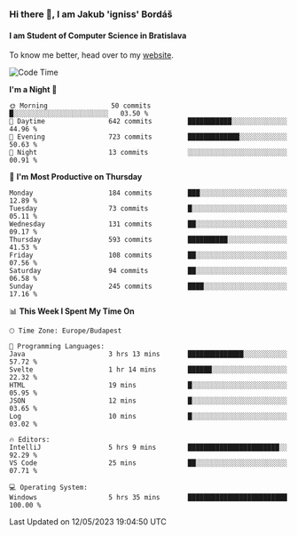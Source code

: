 ### Hi there 👋, I am Jakub 'igniss' Bordáš

#### I am Student of Computer Science in Bratislava
To know me better, head over to my [website](https://bordas.sk).


<!--START_SECTION:waka-->
![Code Time](http://img.shields.io/badge/Code%20Time-1%2C150%20hrs%207%20mins-blue)

**I'm a Night 🦉** 

```text
🌞 Morning                50 commits          █░░░░░░░░░░░░░░░░░░░░░░░░   03.50 % 
🌆 Daytime                642 commits         ███████████░░░░░░░░░░░░░░   44.96 % 
🌃 Evening                723 commits         █████████████░░░░░░░░░░░░   50.63 % 
🌙 Night                  13 commits          ░░░░░░░░░░░░░░░░░░░░░░░░░   00.91 % 
```
📅 **I'm Most Productive on Thursday** 

```text
Monday                   184 commits         ███░░░░░░░░░░░░░░░░░░░░░░   12.89 % 
Tuesday                  73 commits          █░░░░░░░░░░░░░░░░░░░░░░░░   05.11 % 
Wednesday                131 commits         ██░░░░░░░░░░░░░░░░░░░░░░░   09.17 % 
Thursday                 593 commits         ██████████░░░░░░░░░░░░░░░   41.53 % 
Friday                   108 commits         ██░░░░░░░░░░░░░░░░░░░░░░░   07.56 % 
Saturday                 94 commits          ██░░░░░░░░░░░░░░░░░░░░░░░   06.58 % 
Sunday                   245 commits         ████░░░░░░░░░░░░░░░░░░░░░   17.16 % 
```


📊 **This Week I Spent My Time On** 

```text
🕑︎ Time Zone: Europe/Budapest

💬 Programming Languages: 
Java                     3 hrs 13 mins       ██████████████░░░░░░░░░░░   57.72 % 
Svelte                   1 hr 14 mins        ██████░░░░░░░░░░░░░░░░░░░   22.32 % 
HTML                     19 mins             █░░░░░░░░░░░░░░░░░░░░░░░░   05.95 % 
JSON                     12 mins             █░░░░░░░░░░░░░░░░░░░░░░░░   03.65 % 
Log                      10 mins             █░░░░░░░░░░░░░░░░░░░░░░░░   03.02 % 

🔥 Editors: 
IntelliJ                 5 hrs 9 mins        ███████████████████████░░   92.29 % 
VS Code                  25 mins             ██░░░░░░░░░░░░░░░░░░░░░░░   07.71 % 

💻 Operating System: 
Windows                  5 hrs 35 mins       █████████████████████████   100.00 % 
```


 Last Updated on 12/05/2023 19:04:50 UTC
<!--END_SECTION:waka-->

